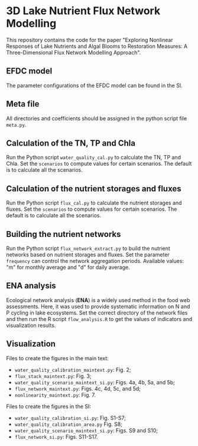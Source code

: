 # 3D Lake Nutrient Flux Network Modelling

This repository contains the code for the paper "Exploring Nonlinear Responses of Lake Nutrients and Algal Blooms to Restoration Measures: A Three-Dimensional Flux Network Modelling Approach".

## EFDC model
The parameter configurations of the EFDC model can be found in the SI.

## Meta file
All directories and coefficients should be assigned in the python script file ```meta.py```.

## Calculation of the TN, TP and Chla
Run the Python script ```water_quality_cal.py``` to calculate the TN, TP and Chla. 
Set the ```scenarios``` to compute values for certain scenarios. The default is to calculate all the scenarios.

## Calculation of the nutrient storages and fluxes
Run the Python script ```flux_cal.py``` to calculate the nutrient storages and fluxes. 
Set the ```scenarios``` to compute values for certain scenarios. The default is to calculate all the scenarios.

## Building the nutrient networks
Run the Python script ```flux_network_extract.py``` to build the nutrient networks based on nutrient storages and fluxes. 
Set the parameter ```frequency``` can control the network aggregation periods. Available values: "m" for monthly average and "d" for daily average.

## ENA analysis
Ecological network analysis (**ENA**) is a widely used method in the food web assessments. Here, it was used to provide systematic information on N and P cycling in lake ecosystems.
Set the correct directory of the network files and then run the R script ```flow_analysis.R``` to get the values of indicators and visualization results.

## Visualization
Files to create the figures in the main text:
- ```water_quality_calibration_maintext.py```: Fig. 2;
- ```flux_stack_maintext.py```: Fig. 3;
- ```water_quality_scenario_maintext_si.py```: Figs. 4a, 4b, 5a, and 5b;
- ```flux_network_maintext.py```: Figs. 4c, 4d, 5c, and 5d;
- ```nonlinearity_maintext.py```: Fig. 7.

Files to create the figures in the SI:
- ```water_quality_calibration_si.py```: Fig. S1-S7;
- ```water_quality_calibration_area.py``` Fig. S8;
- ```water_quality_scenario_maintext_si.py```: Figs. S9 and S10;
- ```flux_network_si.py```: Figs. S11-S17.


